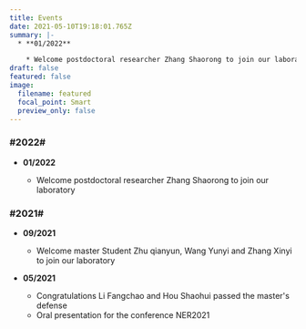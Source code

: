 ```yaml
---
title: Events
date: 2021-05-10T19:18:01.765Z
summary: |-
  * **01/2022**

    * Welcome postdoctoral researcher Zhang Shaorong to join our laboratory
draft: false
featured: false
image:
  filename: featured
  focal_point: Smart
  preview_only: false
---
```

### \#2022#

* **01/2022**

  * Welcome postdoctoral researcher Zhang Shaorong to join our laboratory

### \#2021#

* **09/2021**

  * Welcome master Student Zhu qianyun, Wang Yunyi and Zhang Xinyi to join our laboratory
* **05/2021**

  * Congratulations Li Fangchao and Hou Shaohui passed the master's defense
  * Oral presentation for the conference NER2021